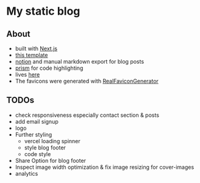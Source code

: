 # My static blog

## About

- built with [Next.js](https://nextjs.org/)
- [this template](https://github.com/vercel/next.js/tree/canary/examples/blog-starter)
- [notion](https://www.notion.so/) and manual markdown export
for blog posts
- [prism](https://prismjs.com/) for code highlighting
- lives [here](https://github.com/adriankast/nextjs-homepage)
- The favicons were generated with [RealFaviconGenerator](https://realfavicongenerator.net/)

## TODOs

- check responsiveness especially contact section & posts
- add email signup
- logo
- Further styling
  - vercel loading spinner
  - style blog footer
  - code style
- Share Option for blog footer
- Inspect image width optimization & fix image resizing for cover-images
- analytics
